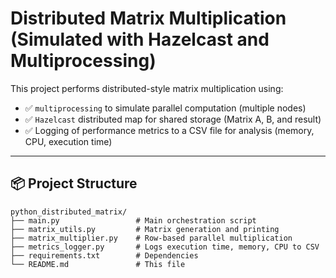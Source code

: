 # Distributed Matrix Multiplication (Simulated with Hazelcast and Multiprocessing)

This project performs distributed-style matrix multiplication using:

- ✅ `multiprocessing` to simulate parallel computation (multiple nodes)
- ✅ `Hazelcast` distributed map for shared storage (Matrix A, B, and result)
- ✅ Logging of performance metrics to a CSV file for analysis (memory, CPU, execution time)

---

## 📦 Project Structure

```
python_distributed_matrix/
├── main.py                 # Main orchestration script
├── matrix_utils.py         # Matrix generation and printing
├── matrix_multiplier.py    # Row-based parallel multiplication
├── metrics_logger.py       # Logs execution time, memory, CPU to CSV
├── requirements.txt        # Dependencies
└── README.md               # This file
```

